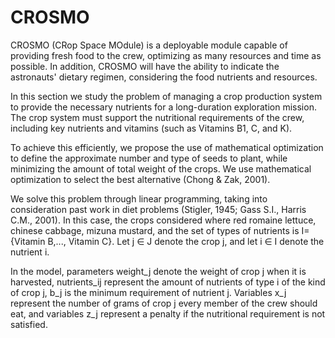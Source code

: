 # CROSMO
CROSMO (CRop Space MOdule) is a deployable module capable of providing fresh food to the crew, optimizing as many resources and time as possible. In addition, CROSMO will have the ability to indicate the astronauts' dietary regimen, considering the food nutrients and resources.

In this section we study the problem of managing a crop production system to provide the necessary nutrients for a long-duration exploration mission. The crop system must support the nutritional requirements of the crew, including key nutrients and vitamins (such as Vitamins B1, C, and K).

To achieve this efficiently, we propose the use of mathematical optimization to define the approximate number and type of seeds to plant, while minimizing the amount of total weight of the crops. We use mathematical optimization to select the best alternative (Chong & Zak, 2001). 

We solve this problem through linear programming, taking into consideration past work in diet problems (Stigler, 1945; Gass S.I., Harris C.M., 2001). In this case, the crops considered where red romaine lettuce, chinese cabbage, mizuna mustard, and the set of types of nutrients is I={Vitamin B,..., Vitamin C}. Let j ∈ J denote the crop j, and let i ∈ I denote the nutrient i. 

In the model, parameters weight_j denote the weight of crop j when it is harvested, nutrients_ij represent the amount of nutrients of type i of the kind of crop j, b_j is the minimum requirement of nutrient j. Variables x_j represent the number of grams of crop j every member of the crew should eat, and variables z_j represent a penalty if the nutritional requirement is not satisfied.
